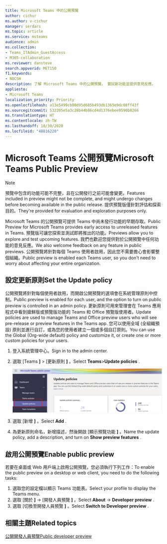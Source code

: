 ```yaml
---
title: Microsoft Teams 中的公開預覽
author: cichur
ms.author: v-cichur
manager: serdars
ms.topic: article
ms.service: msteams
audience: admin
ms.collection:
- Teams_ITAdmin_GuestAccess
- M365-collaboration
ms.reviewer: dansteve
search.appverid: MET150
f1.keywords:
- NOCSH
description: 了解 Microsoft Teams 中的公開預覽。 嘗試新功能並提供意見反應。
appliesto:
- Microsoft Teams
localization_priority: Priority
ms.openlocfilehash: a13e5499cb00d95d685b493db1365e9dc08ff43f
ms.sourcegitcommit: 532205e5a3c28b44b86cd4d1376ebee9590b8266
ms.translationtype: HT
ms.contentlocale: zh-TW
ms.lasthandoff: 10/30/2020
ms.locfileid: "48816220"
---
```

# <a name="microsoft-teams-public-preview"></a><span data-ttu-id="17e0c-104">Microsoft Teams 公開預覽</span><span class="sxs-lookup"><span data-stu-id="17e0c-104">Microsoft Teams Public Preview</span></span>

> [!NOTE]
> <span data-ttu-id="17e0c-105">預覽中包含的功能可能不完整，且在公開發行之前可能會變更。</span><span class="sxs-lookup"><span data-stu-id="17e0c-105">Features included in preview might not be complete, and might undergo changes before becoming available in the public release.</span></span> <span data-ttu-id="17e0c-106">提供預覽版僅針對評估和探索目的。</span><span class="sxs-lookup"><span data-stu-id="17e0c-106">They're provided for evaluation and exploration purposes only.</span></span>

<span data-ttu-id="17e0c-107">Microsoft Teams 的公開預覽可提供 Teams 中尚未發行功能的早期存取。</span><span class="sxs-lookup"><span data-stu-id="17e0c-107">Public Preview for Microsoft Teams provides early access to unreleased features in Teams.</span></span> <span data-ttu-id="17e0c-108">預覽版可讓您探索並測試即將推出的功能。</span><span class="sxs-lookup"><span data-stu-id="17e0c-108">Previews allow you to explore and test upcoming features.</span></span> <span data-ttu-id="17e0c-109">我們也歡迎您提供對於公開預覽中任何功能的意見反應。</span><span class="sxs-lookup"><span data-stu-id="17e0c-109">We also welcome feedback on any feature in public previews.</span></span> <span data-ttu-id="17e0c-110">公開預覽將針對每個 Teams 使用者啟用，因此您不需要擔心會影響整個組織。</span><span class="sxs-lookup"><span data-stu-id="17e0c-110">Public preview is enabled each Teams user, so you don't need to worry about affecting your entire organization.</span></span>

## <a name="set-the-update-policy"></a><span data-ttu-id="17e0c-111">設定更新原則</span><span class="sxs-lookup"><span data-stu-id="17e0c-111">Set the Update policy</span></span>

 <span data-ttu-id="17e0c-112">公開預覽將針對每個使用者啟用，而開啟公開預覽的選項會在系統管理原則中控制。</span><span class="sxs-lookup"><span data-stu-id="17e0c-112">Public preview is enabled for each user, and the option to turn on public preview is controlled in an admin policy.</span></span> <span data-ttu-id="17e0c-113">更新原則可用來管理會在 Teams 應用程式中看到搶鮮版或預覽版功能的 Teams 和 Office 預覽版使用者。</span><span class="sxs-lookup"><span data-stu-id="17e0c-113">Update policies are used to manage Teams and Office preview users who will see pre-release or preview features in the Teams app.</span></span> <span data-ttu-id="17e0c-114">您可以使用全域 (全組織預設) 原則並進行自訂，或為您的使用者建立一個或多個自訂原則。</span><span class="sxs-lookup"><span data-stu-id="17e0c-114">You can use the Global (Org-wide default) policy and customize it, or create one or more custom policies for your users.</span></span>

1. <span data-ttu-id="17e0c-115">登入系統管理中心。</span><span class="sxs-lookup"><span data-stu-id="17e0c-115">Sign in to the admin center.</span></span>
2. <span data-ttu-id="17e0c-116">選取 [Teams **]** > [更新原則 **]** 。</span><span class="sxs-lookup"><span data-stu-id="17e0c-116">Select **Teams**>**Update policies** .</span></span>

   ![選取 [更新原則] 選項](media/updatePolicies.png)

3. <span data-ttu-id="17e0c-118">選取 [新增 **]** 。</span><span class="sxs-lookup"><span data-stu-id="17e0c-118">Select **Add** .</span></span>
4. <span data-ttu-id="17e0c-119">為更新原則命名，新增描述，然後開啟 [顯示預覽功能 **]** 。</span><span class="sxs-lookup"><span data-stu-id="17e0c-119">Name the update policy, add a description, and turn on **Show preview features** .</span></span>

## <a name="enable-public-preview"></a><span data-ttu-id="17e0c-120">啟用公開預覽</span><span class="sxs-lookup"><span data-stu-id="17e0c-120">Enable public preview</span></span>

<span data-ttu-id="17e0c-121">若要在桌面或 Web 用戶端上啟用公開預覽，您必須執行下列工作：</span><span class="sxs-lookup"><span data-stu-id="17e0c-121">To enable the public preview on a desktop or web client, you need to do the following tasks:</span></span>

1. <span data-ttu-id="17e0c-122">選取您的設定檔以顯示 Teams 功能表。</span><span class="sxs-lookup"><span data-stu-id="17e0c-122">Select your profile to display the Teams menu.</span></span>
2. <span data-ttu-id="17e0c-123">選取 [關於 **]** → [開發人員預覽 **]** 。</span><span class="sxs-lookup"><span data-stu-id="17e0c-123">Select **About** → **Developer preview** .</span></span>
3. <span data-ttu-id="17e0c-124">選取 [切換至開發人員預覽 **]** 。</span><span class="sxs-lookup"><span data-stu-id="17e0c-124">Select **Switch to Developer preview** .</span></span>

## <a name="related-topics"></a><span data-ttu-id="17e0c-125">相關主題</span><span class="sxs-lookup"><span data-stu-id="17e0c-125">Related topics</span></span>

[<span data-ttu-id="17e0c-126">公開開發人員預覽</span><span class="sxs-lookup"><span data-stu-id="17e0c-126">Public developer preview</span></span>](https://docs.microsoft.com/microsoftteams/platform/resources/dev-preview/developer-preview-intro)
